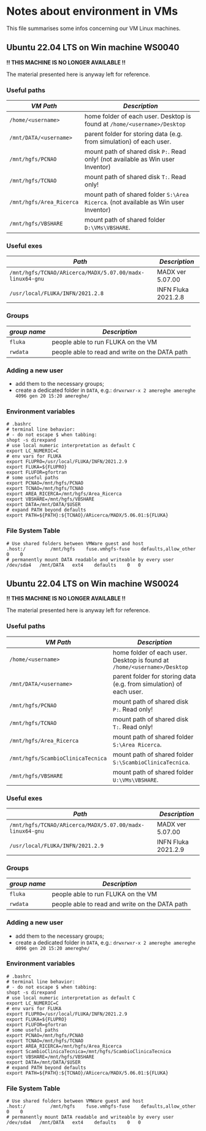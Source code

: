 # Notes about environment in VMs
This file summarises some infos concerning our VM Linux machines.

## Ubuntu 22.04 LTS on Win machine WS0040
**!! THIS MACHINE IS NO LONGER AVAILABLE !!**

The material presented here is anyway left for reference.

### Useful paths
| *VM Path* | *Description* | 
| --- | --- |
| `/home/<username>` | home folder of each user. Desktop is found at `/home/<username>/Desktop` |
| `/mnt/DATA/<username>` | parent folder for storing data (e.g. from simulation) of each user. |
| `/mnt/hgfs/PCNAO` | mount path of shared disk `P:`. Read only! (not available as Win user Inventor) |
| `/mnt/hgfs/TCNAO` | mount path of shared disk `T:`. Read only! |
| `/mnt/hgfs/Area_Ricerca` | mount path of shared folder `S:\Area Ricerca`. (not available as Win user Inventor) |
| `/mnt/hgfs/VBSHARE` | mount path of shared folder `D:\VMs\VBSHARE`. |

### Useful exes
| *Path* | *Description* | 
| --- | --- |
| `/mnt/hgfs/TCNAO/ARicerca/MADX/5.07.00/madx-linux64-gnu` | MADX ver 5.07.00 |
| `/usr/local/FLUKA/INFN/2021.2.8` | INFN Fluka 2021.2.8 |

### Groups
| *group name* | *Description* |
| --- | --- |
| `fluka` | people able to run FLUKA on the VM |
| `rwdata` | people able to read and write on the DATA path |

### Adding a new user
* add them to the necessary groups;
* create a dedicated folder in `DATA`, e.g.: `drwxrwxr-x 2 amereghe amereghe  4096 gen 20 15:20 amereghe/`

### Environment variables
```
# .bashrc
# terminal line behavior:
# - do not escape $ when tabbing:
shopt -s direxpand
# use local numeric interpretation as default C
export LC_NUMERIC=C
# env vars for FLUKA
export FLUPRO=/usr/local/FLUKA/INFN/2021.2.9
export FLUKA=${FLUPRO}
export FLUFOR=gfortran
# some useful paths
export PCNAO=/mnt/hgfs/PCNAO
export TCNAO=/mnt/hgfs/TCNAO
export AREA_RICERCA=/mnt/hgfs/Area_Ricerca
export VBSHARE=/mnt/hgfs/VBSHARE
export DATA=/mnt/DATA/$USER
# expand PATH beyond defaults
export PATH=${PATH}:${TCNAO}/ARicerca/MADX/5.06.01:${FLUKA}
```

### File System Table
```
# Use shared folders between VMWare guest and host
.host:/         /mnt/hgfs    fuse.vmhgfs-fuse    defaults,allow_other     0    0
# permanently mount DATA readable and writeable by every user
/dev/sda4	/mnt/DATA	ext4	defaults	0	0
```

## Ubuntu 22.04 LTS on Win machine WS0024
**!! THIS MACHINE IS NO LONGER AVAILABLE !!**

The material presented here is anyway left for reference.

### Useful paths
| *VM Path* | *Description* | 
| --- | --- |
| `/home/<username>` | home folder of each user. Desktop is found at `/home/<username>/Desktop` |
| `/mnt/DATA/<username>` | parent folder for storing data (e.g. from simulation) of each user. |
| `/mnt/hgfs/PCNAO` | mount path of shared disk `P:`. Read only! |
| `/mnt/hgfs/TCNAO` | mount path of shared disk `T:`. Read only! |
| `/mnt/hgfs/Area_Ricerca` | mount path of shared folder `S:\Area Ricerca`. |
| `/mnt/hgfs/ScambioClinicaTecnica` | mount path of shared folder `S:\ScambioClinicaTecnica`. |
| `/mnt/hgfs/VBSHARE` | mount path of shared folder `U:\VMs\VBSHARE`. |

### Useful exes
| *Path* | *Description* | 
| --- | --- |
| `/mnt/hgfs/TCNAO/ARicerca/MADX/5.07.00/madx-linux64-gnu` | MADX ver 5.07.00 |
| `/usr/local/FLUKA/INFN/2021.2.9` | INFN Fluka 2021.2.9 |

### Groups
| *group name* | *Description* |
| --- | --- |
| `fluka` | people able to run FLUKA on the VM |
| `rwdata` | people able to read and write on the DATA path |

### Adding a new user
* add them to the necessary groups;
* create a dedicated folder in `DATA`, e.g.: `drwxrwxr-x 2 amereghe amereghe  4096 gen 20 15:20 amereghe/`

### Environment variables
```
# .bashrc
# terminal line behavior:
# - do not escape $ when tabbing:
shopt -s direxpand
# use local numeric interpretation as default C
export LC_NUMERIC=C
# env vars for FLUKA
export FLUPRO=/usr/local/FLUKA/INFN/2021.2.9
export FLUKA=${FLUPRO}
export FLUFOR=gfortran
# some useful paths
export PCNAO=/mnt/hgfs/PCNAO
export TCNAO=/mnt/hgfs/TCNAO
export AREA_RICERCA=/mnt/hgfs/Area_Ricerca
export ScambioClinicaTecnica=/mnt/hgfs/ScambioClinicaTecnica
export VBSHARE=/mnt/hgfs/VBSHARE
export DATA=/mnt/DATA/$USER
# expand PATH beyond defaults
export PATH=${PATH}:${TCNAO}/ARicerca/MADX/5.06.01:${FLUKA}
```

### File System Table
```
# Use shared folders between VMWare guest and host
.host:/         /mnt/hgfs    fuse.vmhgfs-fuse    defaults,allow_other     0    0
# permanently mount DATA readable and writeable by every user
/dev/sda4	/mnt/DATA	ext4	defaults	0	0
```
